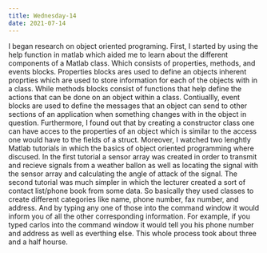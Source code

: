 ```yaml
---
title: Wednesday-14
date: 2021-07-14
---
```


I began research on object oriented programing. First, I started by using the help function in matlab which aided me to learn about the different components of a Matlab class.
Which consists of properties, methods, and events blocks. Properties blocks ares used to define an objects inherent proprties which are used to store information for each of the
objects with in a class. While methods blocks consist of functions that help define the actions that can be done on an object within a class. Contiuallly, event blocks are used to
define the messages that an object can send to other sections of an application when something changes with in the object in question. Furthermore, I found out that by 
creating a constructor class one can have acces to the properties of an object which is similar to the access one would have to the fields of a struct. Moreover, I watched two
lenghtly Matlab tutorials in which the basics of object oriented programming where discused. In the first tutorial a sensor array was created in order to transmit and recieve signals
from a weather ballon as well as locating the signal with the sensor array and calculating the angle of attack of the signal. The second tutorial was much simpler in which the 
lecturer created a sort of contact list/phone book from some data. So basically they used classes to create different categories like name, phone number, fax number, and address.
And by typing any one of those into the command window it would inform you of all the other corresponding information. For example, if you typed carlos into the command window
it would tell you his phone number and address as well as everthing else. This whole process took about three and a half hourse. 
